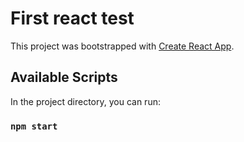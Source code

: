 # First react test

This project was bootstrapped with [Create React App](https://github.com/facebook/create-react-app).

## Available Scripts

In the project directory, you can run:

### `npm start`
